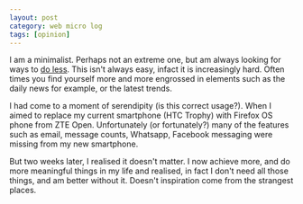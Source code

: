 ```yaml
---
layout: post
category: web micro log
tags: [opinion]
---
```


I am a minimalist. Perhaps not an extreme one, but am always looking for ways to [do less](http://zenhabits.net/less/). This isn't always easy, infact it is increasingly hard. Often times you find yourself more and more engrossed in elements such as the daily news for example, or the latest trends.

I had come to a moment of serendipity (is this correct usage?). When I aimed to replace my current smartphone (HTC Trophy) with Firefox OS phone from ZTE Open. Unfortunately (or fortunately?) many of the features such as email, message counts, Whatsapp, Facebook messaging were missing from my new smartphone.

But two weeks later, I realised it doesn't matter. I now achieve more, and do more meaningful things in my life and realised, in fact I don't need all those things, and am better without it. Doesn't inspiration come from the strangest places.
